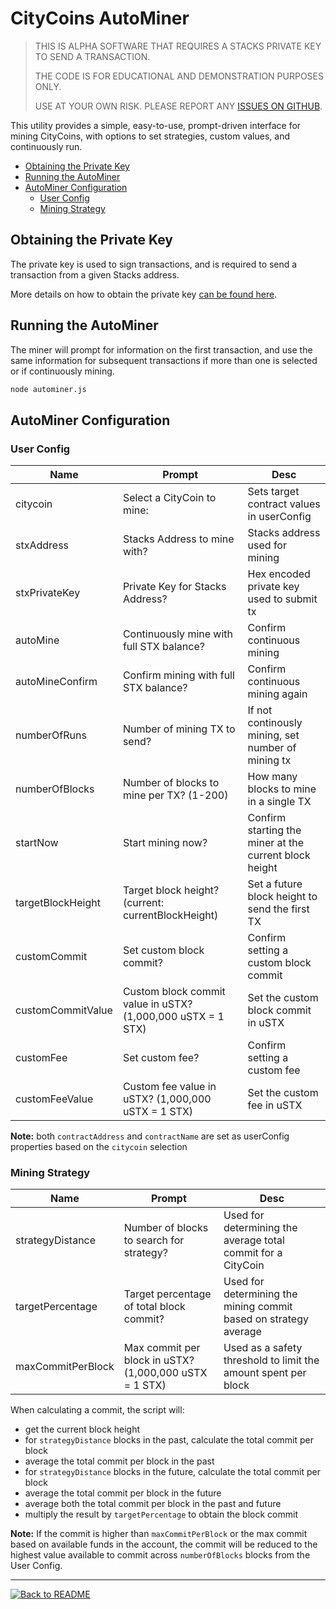 # CityCoins AutoMiner <!-- omit in toc -->

> THIS IS ALPHA SOFTWARE THAT REQUIRES A STACKS PRIVATE KEY TO SEND A TRANSACTION.
>
> THE CODE IS FOR EDUCATIONAL AND DEMONSTRATION PURPOSES ONLY.
>
> USE AT YOUR OWN RISK. PLEASE REPORT ANY [ISSUES ON GITHUB](https://github.com/citycoins/scripts/issues).

This utility provides a simple, easy-to-use, prompt-driven interface for mining CityCoins, with options to set strategies, custom values, and continuously run.

- [Obtaining the Private Key](#obtaining-the-private-key)
- [Running the AutoMiner](#running-the-autominer)
- [AutoMiner Configuration](#autominer-configuration)
  - [User Config](#user-config)
  - [Mining Strategy](#mining-strategy)

## Obtaining the Private Key

The private key is used to sign transactions, and is required to send a transaction from a given Stacks address.

More details on how to obtain the private key [can be found here](privatekey.md).

## Running the AutoMiner

The miner will prompt for information on the first transaction, and use the same information for subsequent transactions if more than one is selected or if continuously mining.

```bash
node autominer.js
```

## AutoMiner Configuration

### User Config

| Name              | Prompt                                                      | Desc                                                   |
| ----------------- | ----------------------------------------------------------- | ------------------------------------------------------ |
| citycoin          | Select a CityCoin to mine:                                  | Sets target contract values in userConfig              |
| stxAddress        | Stacks Address to mine with?                                | Stacks address used for mining                         |
| stxPrivateKey     | Private Key for Stacks Address?                             | Hex encoded private key used to submit tx              |
| autoMine          | Continuously mine with full STX balance?                    | Confirm continuous mining                              |
| autoMineConfirm   | Confirm mining with full STX balance?                       | Confirm continuous mining again                        |
| numberOfRuns      | Number of mining TX to send?                                | If not continously mining, set number of mining tx     |
| numberOfBlocks    | Number of blocks to mine per TX? (1-200)                    | How many blocks to mine in a single TX                 |
| startNow          | Start mining now?                                           | Confirm starting the miner at the current block height |
| targetBlockHeight | Target block height? (current: currentBlockHeight)          | Set a future block height to send the first TX         |
| customCommit      | Set custom block commit?                                    | Confirm setting a custom block commit                  |
| customCommitValue | Custom block commit value in uSTX? (1,000,000 uSTX = 1 STX) | Set the custom block commit in uSTX                    |
| customFee         | Set custom fee?                                             | Confirm setting a custom fee                           |
| customFeeValue    | Custom fee value in uSTX? (1,000,000 uSTX = 1 STX)          | Set the custom fee in uSTX                             |

**Note:** both `contractAddress` and `contractName` are set as userConfig properties based on the `citycoin` selection

### Mining Strategy

| Name              | Prompt                                                 | Desc                                                             |
| ----------------- | ------------------------------------------------------ | ---------------------------------------------------------------- |
| strategyDistance  | Number of blocks to search for strategy?               | Used for determining the average total commit for a CityCoin     |
| targetPercentage  | Target percentage of total block commit?               | Used for determining the mining commit based on strategy average |
| maxCommitPerBlock | Max commit per block in uSTX? (1,000,000 uSTX = 1 STX) | Used as a safety threshold to limit the amount spent per block   |

When calculating a commit, the script will:

- get the current block height
- for `strategyDistance` blocks in the past, calculate the total commit per block
- average the total commit per block in the past
- for `strategyDistance` blocks in the future, calculate the total commit per block
- average the total commit per block in the future
- average both the total commit per block in the past and future
- multiply the result by `targetPercentage` to obtain the block commit

**Note:** If the commit is higher than `maxCommitPerBlock` or the max commit based on available funds in the account, the commit will be reduced to the highest value available to commit across `numberOfBlocks` blocks from the User Config.

---

[![Back to README](https://img.shields.io/static/v1?label=&message=Back%20to%20README&color=3059d9&style=for-the-badge)](README.md)
